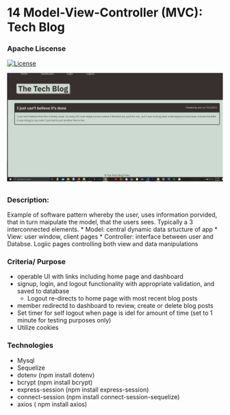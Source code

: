 # 14 Model-View-Controller (MVC): Tech Blog
### Apache Liscense
[![License](https://img.shields.io/badge/License-Apache%202.0-blue.svg)](https://opensource.org/licenses/Apache-2.0)

![screenshot](./public/img/screen.png)

### Description:
  
  Example of software pattern whereby the user, uses information porvided, that in turn maipulate the model, that the users sees.  Typically a 3 interconnected elements.
    * Model: central dynamic data srtucture of app
    * View: user window, client pages
    * Controller: interface between user and Databse.   Logiic pages controlling both view and data manipulations
    
 ### Criteria/ Purpose
 
  * operable UI with links including home page and dashboard
  * signup, login, and logout functionality with appropriate validation, and saved to database
    * Logout re-directs to home page with most recent blog posts
  * member redirectd to dashboard to review, create or delete blog posts
  * Set timer for self logout when page is idel for amount of time (set to 1 minute for testing purposes only)
  * Utilize cookies


### Technologies 

  * Mysql
  *  Sequelize
  * dotenv (npm install dotenv)
  * bcrypt (npm install bcrypt) 
  * express-session (npm install express-session) 
  * connect-session (npm install connect-session-sequelize)
  * axios ( npm install axios)